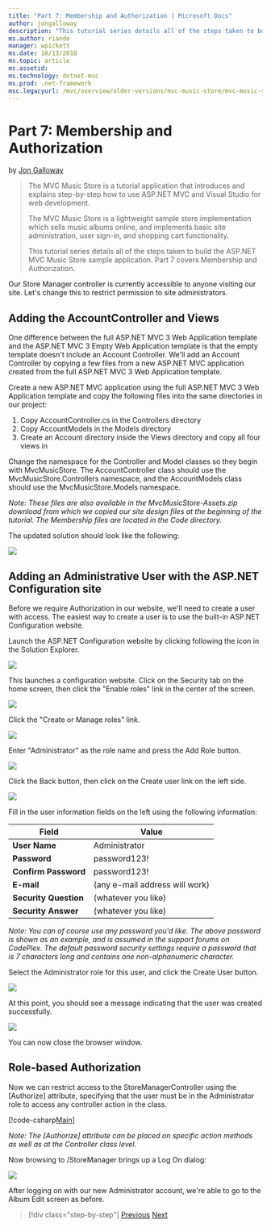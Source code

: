 ```yaml
---
title: "Part 7: Membership and Authorization | Microsoft Docs"
author: jongalloway
description: "This tutorial series details all of the steps taken to build the ASP.NET MVC Music Store sample application. Part 7 covers Membership and Authorization."
ms.author: riande
manager: wpickett
ms.date: 10/13/2010
ms.topic: article
ms.assetid: 
ms.technology: dotnet-mvc
ms.prod: .net-framework
msc.legacyurl: /mvc/overview/older-versions/mvc-music-store/mvc-music-store-part-7
---
```

Part 7: Membership and Authorization
====================
by [Jon Galloway](https://github.com/jongalloway)

> The MVC Music Store is a tutorial application that introduces and explains step-by-step how to use ASP.NET MVC and Visual Studio for web development.  
>   
> The MVC Music Store is a lightweight sample store implementation which sells music albums online, and implements basic site administration, user sign-in, and shopping cart functionality.  
>   
> This tutorial series details all of the steps taken to build the ASP.NET MVC Music Store sample application. Part 7 covers Membership and Authorization.


Our Store Manager controller is currently accessible to anyone visiting our site. Let's change this to restrict permission to site administrators.

## Adding the AccountController and Views

One difference between the full ASP.NET MVC 3 Web Application template and the ASP.NET MVC 3 Empty Web Application template is that the empty template doesn't include an Account Controller. We'll add an Account Controller by copying a few files from a new ASP.NET MVC application created from the full ASP.NET MVC 3 Web Application template.

Create a new ASP.NET MVC application using the full ASP.NET MVC 3 Web Application template and copy the following files into the same directories in our project:

1. Copy AccountController.cs in the Controllers directory
2. Copy AccountModels in the Models directory
3. Create an Account directory inside the Views directory and copy all four views in

Change the namespace for the Controller and Model classes so they begin with MvcMusicStore. The AccountController class should use the MvcMusicStore.Controllers namespace, and the AccountModels class should use the MvcMusicStore.Models namespace.

*Note: These files are also available in the MvcMusicStore-Assets.zip download from which we copied our site design files at the beginning of the tutorial. The Membership files are located in the Code directory.*

The updated solution should look like the following:

![](mvc-music-store-part-7/_static/image1.png)

## Adding an Administrative User with the ASP.NET Configuration site

Before we require Authorization in our website, we'll need to create a user with access. The easiest way to create a user is to use the built-in ASP.NET Configuration website.

Launch the ASP.NET Configuration website by clicking following the icon in the Solution Explorer.

![](mvc-music-store-part-7/_static/image2.png)

This launches a configuration website. Click on the Security tab on the home screen, then click the "Enable roles" link in the center of the screen.

![](mvc-music-store-part-7/_static/image3.png)

Click the "Create or Manage roles" link.

![](mvc-music-store-part-7/_static/image4.png)

Enter "Administrator" as the role name and press the Add Role button.

![](mvc-music-store-part-7/_static/image5.png)

Click the Back button, then click on the Create user link on the left side.

![](mvc-music-store-part-7/_static/image6.png)

Fill in the user information fields on the left using the following information:

| **Field** | **Value** |
| --- | --- |
| **User Name** | Administrator |
| **Password** | password123! |
| **Confirm Password** | password123! |
| **E-mail** | (any e-mail address will work) |
| **Security Question** | (whatever you like) |
| **Security Answer** | (whatever you like) |

*Note: You can of course use any password you'd like. The above password is shown as an example, and is assumed in the support forums on CodePlex. The default password security settings require a password that is 7 characters long and contains one non-alphanumeric character.*

Select the Administrator role for this user, and click the Create User button.

![](mvc-music-store-part-7/_static/image7.png)

At this point, you should see a message indicating that the user was created successfully.

![](mvc-music-store-part-7/_static/image8.png)

You can now close the browser window.

## Role-based Authorization

Now we can restrict access to the StoreManagerController using the [Authorize] attribute, specifying that the user must be in the Administrator role to access any controller action in the class.

[!code-csharp[Main](mvc-music-store-part-7/samples/sample1.cs)]

*Note: The [Authorize] attribute can be placed on specific action methods as well as at the Controller class level.*

Now browsing to /StoreManager brings up a Log On dialog:

![](mvc-music-store-part-7/_static/image9.png)

After logging on with our new Administrator account, we're able to go to the Album Edit screen as before.

>[!div class="step-by-step"]
[Previous](mvc-music-store-part-6.md)
[Next](mvc-music-store-part-8.md)